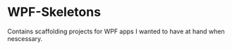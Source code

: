 # WPF-Skeletons
Contains scaffolding projects for WPF apps I wanted to have at hand when nescessary.

